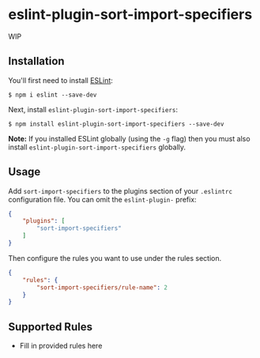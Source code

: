 # eslint-plugin-sort-import-specifiers

WIP

## Installation

You'll first need to install [ESLint](http://eslint.org):

```
$ npm i eslint --save-dev
```

Next, install `eslint-plugin-sort-import-specifiers`:

```
$ npm install eslint-plugin-sort-import-specifiers --save-dev
```

**Note:** If you installed ESLint globally (using the `-g` flag) then you must also install `eslint-plugin-sort-import-specifiers` globally.

## Usage

Add `sort-import-specifiers` to the plugins section of your `.eslintrc` configuration file. You can omit the `eslint-plugin-` prefix:

```json
{
    "plugins": [
        "sort-import-specifiers"
    ]
}
```


Then configure the rules you want to use under the rules section.

```json
{
    "rules": {
        "sort-import-specifiers/rule-name": 2
    }
}
```

## Supported Rules

* Fill in provided rules here





